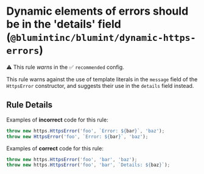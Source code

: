 # Dynamic elements of errors should be in the 'details' field (`@blumintinc/blumint/dynamic-https-errors`)

⚠️ This rule _warns_ in the ✅ `recommended` config.

<!-- end auto-generated rule header -->

This rule warns against the use of template literals in the `message` field of the `HttpsError` constructor, and suggests their use in the `details` field instead.

## Rule Details

Examples of **incorrect** code for this rule:

```typescript
throw new https.HttpsError('foo', `Error: ${bar}`, 'baz');
throw new HttpsError('foo', `Error: ${bar}`, 'baz');
```

Examples of **correct** code for this rule:

```typescript
throw new https.HttpsError('foo', 'bar', 'baz');
throw new https.HttpsError('foo', 'bar', `Details: ${baz}`);
```